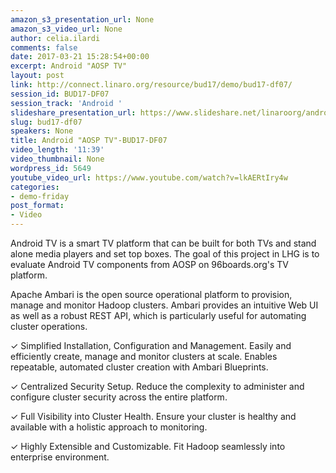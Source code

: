 ```yaml
---
amazon_s3_presentation_url: None
amazon_s3_video_url: None
author: celia.ilardi
comments: false
date: 2017-03-21 15:28:54+00:00
excerpt: Android "AOSP TV"
layout: post
link: http://connect.linaro.org/resource/bud17/demo/bud17-df07/
session_id: BUD17-DF07
session_track: 'Android '
slideshare_presentation_url: https://www.slideshare.net/linaroorg/android-aosp-tv-bud17
slug: bud17-df07
speakers: None
title: Android "AOSP TV"-BUD17-DF07
video_length: '11:39'
video_thumbnail: None
wordpress_id: 5649
youtube_video_url: https://www.youtube.com/watch?v=lkAERtIry4w
categories:
- demo-friday
post_format:
- Video
---
```


Android TV is a smart TV platform that can be built for both TVs and stand alone media players and set top boxes.
The goal of this project in LHG is to evaluate Android TV components from AOSP on 96boards.org's TV platform.

Apache Ambari is the open source operational platform to provision, manage and monitor Hadoop clusters. Ambari provides an intuitive Web UI as well as a robust REST API, which is particularly useful for automating cluster operations.

✓ Simplified Installation, Configuration and Management. Easily and efficiently create, manage and monitor clusters at scale. Enables repeatable, automated cluster creation with Ambari Blueprints.

✓ Centralized Security Setup. Reduce the complexity to administer and configure cluster security across the entire platform.

✓ Full Visibility into Cluster Health. Ensure your cluster is healthy and available with a holistic approach to monitoring.

✓ Highly Extensible and Customizable. Fit Hadoop seamlessly into enterprise environment.

